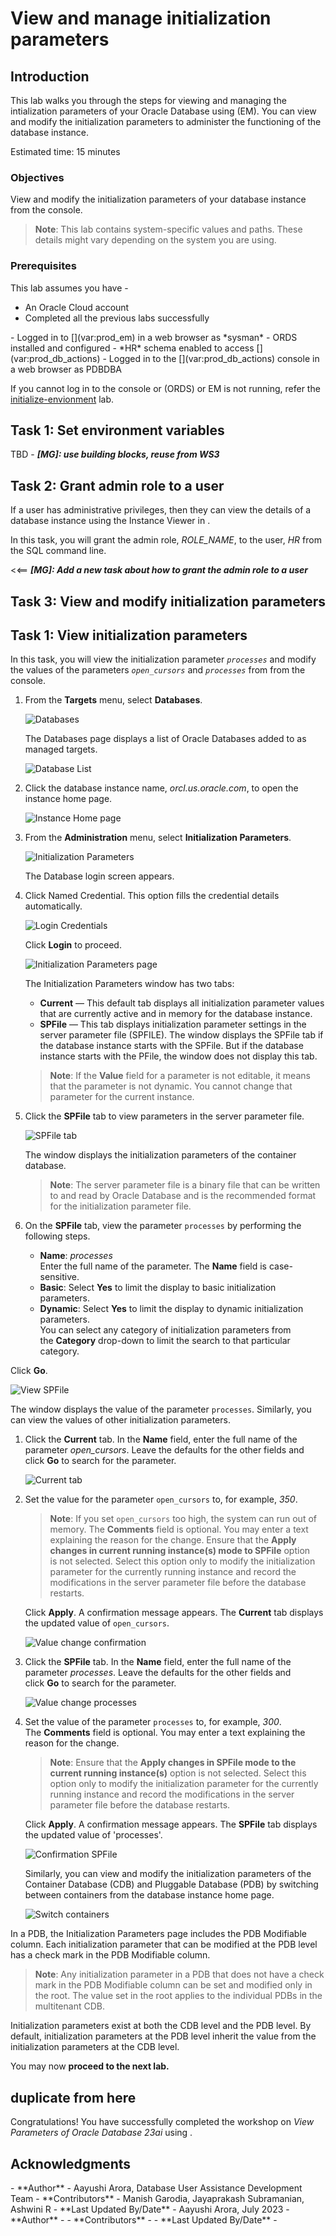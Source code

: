 ﻿<!-- Condition: EMCC -->

# View <if type="emcc">and manage</if> initialization parameters

## Introduction

<!-- Condition: EMCC, ORDS -->

This lab walks you through the steps for viewing <if type="emcc">and managing</if> the intialization parameters of your Oracle Database using <if type="db-actions">[](var:prod_db_actions_full)</if> <if type="emcc">[](var:prod_emcc_full) (EM). You can view and modify the initialization parameters to administer the functioning of the database instance</if>.

Estimated time: 15 minutes

### Objectives

<!-- Condition: EMCC, ORDS -->

View <if type="emcc">and modify</if> the initialization parameters of your database instance from <if type="emcc">[](var:prod_em)</if> <if type="db-actions">the [](var:prod_db_actions) console</if>.

> **Note**: This lab contains system-specific values and paths. These details might vary depending on the system you are using.

### Prerequisites

This lab assumes you have -

 -   An Oracle Cloud account
 -   Completed all the previous labs successfully
<!-- Condition: EMCC -->
<if type="emcc">
 -   Logged in to [](var:prod_em) in a web browser as *sysman*
</if>
<!-- Condition: ORDS -->
<if type="db-actions">
 -   ORDS installed and configured
 -   *HR* schema enabled to access [](var:prod_db_actions)
 -   Logged in to the [](var:prod_db_actions) console in a web browser as PDBDBA
</if>

<!-- Condition: EMCC, ORDS -->

If you cannot log in to <if type="db-actions">the [](var:prod_db_actions) console or [](var:prod_ords) (ORDS)</if> <if type="emcc">[](var:prod_em) or EM</if> is not running, refer the [initialize-envionment](?lab=initialize-environment) lab.

<!-- Condition: EMCC -->

<if type="emcc">

## Task 1: Set environment variables

<!-- Building-Block: EMCC -->

TBD - ***[MG]: use building blocks, reuse from WS3***

## Task 2: Grant admin role to a user

If a user has administrative privileges, then they can view the details of a database instance using the Instance Viewer in [](var:prod_db_actions).

In this task, you will grant the admin role, *ROLE_NAME*, to the user, *HR* from the SQL command line. 

<<== ***[MG]: Add a new task about how to grant the admin role to a user***

## Task 3: View and modify initialization parameters
</if>

<!-- Condition: ORDS -->

<if type="db-actions">

## Task 1: View initialization parameters
</if>

<!-- Condition: EMCC, ORDS -->

In this task, you will view the initialization parameter *`processes`* <if type="emcc">and modify the values of the parameters *`open_cursors`* and *`processes`* from [](var:prod_em)</if><if type="db-actions">from the [](var:prod_db_actions) console</if>.

<!-- Building-Block: ORDS -->

<if type="db-actions">

[](include:ords-task-manage-init-params)

</if>

<!-- Condition: EMCC -->

<if type="emcc">

1.  From the **Targets** menu, select **Databases**.

    ![Databases](./../manage-initialization-parameters/images/emcc-target-db.png " ")

    The Databases page displays a list of Oracle Databases added to [](var:prod_em) as managed targets.

    ![Database List](./../manage-initialization-parameters/images/emcc-dbvalues.png " ")

1.  Click the database instance name, *orcl.us.oracle.com*, to open the instance home page.

    ![Instance Home page](./../manage-initialization-parameters/images/emcc-instance-hompage.png " ")

1.  From the **Administration** menu, select **Initialization Parameters**.

    ![Initialization Parameters](./../manage-initialization-parameters/images/initialize-parameters.png " ")

    The Database login screen appears.

1.  Click Named Credential. This option fills the credential details automatically.

    ![Login Credentials](./../manage-initialization-parameters/images/db-login.png " ")

    Click **Login** to proceed.

    ![Initialization Parameters page](./../manage-initialization-parameters/images/initializeparameters-login.png " ")

    The Initialization Parameters window has two tabs:

     - **Current** — This default tab displays all initialization parameter values that are currently active and in memory for the database instance.
     - **SPFile** — This tab displays initialization parameter settings in the server parameter file (SPFILE). The window displays the SPFile tab if the database instance starts with the SPFile. But if the database instance starts with the PFile, the window does not display this tab.

     > **Note**: If the **Value** field for a parameter is not editable, it means that the parameter is not dynamic. You cannot change that parameter for the current instance.

1.  Click the **SPFile** tab to view parameters in the server parameter file.

    ![SPFile tab](./../manage-initialization-parameters/images/spfile.png " ")

    The window displays the initialization parameters of the container database.

     > **Note**: The server parameter file is a binary file that can be written to and read by Oracle Database and is the recommended format for the initialization parameter file.

1. On the **SPFile** tab, view the parameter `processes` by performing the following steps.

     - **Name**: *processes*   
	 Enter the full name of the parameter. The **Name** field is case-sensitive.
     - **Basic**: Select **Yes** to limit the display to basic initialization parameters.
     - **Dynamic**: Select **Yes** to limit the display to dynamic initialization parameters.   
	 You can select any category of initialization parameters from the **Category** drop-down to limit the search to that particular category.

  Click **Go**.

  ![View SPFile](./../manage-initialization-parameters/images/view-processes-spfile.png " ")

  The window displays the value of the parameter `processes`. Similarly, you can view the values of other initialization parameters.

1.  Click the **Current** tab. In the **Name** field, enter the full name of the parameter *open_cursors*. Leave the defaults for the other fields and click **Go** to search for the parameter.

    ![Current tab](./../manage-initialization-parameters/images/currenttab.png " ")

1.  Set the value for the parameter `open_cursors` to, for example, *350*.

    > **Note**: If you set `open_cursors` too high, the system can run out of memory. The **Comments** field is optional. You may enter a text explaining the reason for the change. Ensure that the **Apply changes in current running instance(s) mode to SPFile** option is not selected. Select this option only to modify the initialization parameter for the currently running instance and record the modifications in the server parameter file before the database restarts.

    Click **Apply**. A confirmation message appears. The **Current** tab displays the updated value of `open_cursors`.

    ![Value change confirmation](./../manage-initialization-parameters/images/valuechange-confirmation.png " ")

1.  Click the **SPFile** tab. In the **Name** field, enter the full name of the parameter *processes*. Leave the defaults for the other fields and click **Go** to search for the parameter.

    ![Value change processes](./../manage-initialization-parameters/images/edit-processes-spfile.png " ")

1. Set the value of the parameter `processes` to, for example, *300*.   
   The **Comments** field is optional. You may enter a text explaining the reason for the change.

    > **Note**: Ensure that the **Apply changes in SPFile mode to the current running instance(s)** option is not selected. Select this option only to modify the initialization parameter for the currently running instance and record the modifications in the server parameter file before the database restarts.

    Click **Apply**. A confirmation message appears. The **SPFile** tab displays the updated value of 'processes'.

    ![Confirmation SPFile](./../manage-initialization-parameters/images/updated-spfile-message.png " ")

    Similarly, you can view and modify the initialization parameters of the Container Database (CDB) and Pluggable Database (PDB) by switching between containers from the database instance home page.

    ![Switch containers](./../manage-initialization-parameters/images/switch-containers.png " ")

In a PDB, the Initialization Parameters page includes the PDB Modifiable column. Each initialization parameter that can be modified at the PDB level has a check mark in the PDB Modifiable column.

> **Note**: Any initialization parameter in a PDB that does not have a check mark in the PDB Modifiable column can be set and modified only in the root. The value set in the root applies to the individual PDBs in the multitenant CDB.

Initialization parameters exist at both the CDB level and the PDB level. By default, initialization parameters at the PDB level inherit the value from the initialization parameters at the CDB level. 

You may now **proceed to the next lab.**
</if>

<!-- Condition: ORDS -->

<if type="emcc">

## **duplicate from here**

[](include:em-task-manage-initialization-params)

</if>

<if type="db-actions">

Congratulations! You have successfully completed the workshop on *View Parameters of Oracle Database 23ai* using [](var:prod_db_actions_full).

</if>

## Acknowledgments

<!-- Condition: EMCC -->

<if type="emcc">
 -   **Author** - Aayushi Arora, Database User Assistance Development Team
 -   **Contributors** - Manish Garodia, Jayaprakash Subramanian, Ashwini R
 -   **Last Updated By/Date** - Aayushi Arora, July 2023
</if>

<!-- Condition: ORDS -->

<if type="db-actions">
 - **Author** -
 - **Contributors** -
 - **Last Updated By/Date** -
</if>

<!--

Legends -

    "prod_em": "Oracle Enterprise Manager",
    "prod_emcc_full": "Oracle Enterprise Manager Cloud Control",
    "prod_db_actions": "Database Actions",
    "prod_db_actions_full": "Oracle Database Actions",
    "prod_ords": "Oracle REST Data Services"


Building Blocks - 

	"em-intro-about": "./../../../dbae-23ai-ws4b-mg/intro-instance-memory/building-blocks-em/em-manage-instance-intro-about-this-workshop.txt",
	"em-intro-db-instance": "./../../../dbae-23ai-ws4b-mg/intro-instance-memory/building-blocks-em/em-manage-instance-intro-app1-db-instance.txt",
	"em-intro-shutdown-db": "./../../../dbae-23ai-ws4b-mg/intro-instance-memory/building-blocks-em/em-manage-instance-intro-app1-shutdown-db-instance.txt",
	"em-intro-start-db": "./../../../dbae-23ai-ws4b-mg/intro-instance-memory/building-blocks-em/em-manage-instance-intro-app1-start-db-instance.txt",
	"em-intro-auto-mem-mgmt": "./../../../dbae-23ai-ws4b-mg/intro-instance-memory/building-blocks-em/em-manage-instance-intro-app2-auto-mem-mgmt.txt",
	"em-intro-db-mem-mgmt": "./../../../dbae-23ai-ws4b-mg/intro-instance-memory/building-blocks-em/em-manage-instance-intro-app2-mem-mgmt-db-instance.txt",
	"em-task-manage-init-params": "./../../../dbae-23ai-ws4b-mg/intro-instance-memory/building-blocks-em/em-manage-instance-task-manage-initialization-params.txt",
	"ords-intro-about-db-actions": "./../../intro-instance-memory/building-blocks-ords/ords-manage-instance-intro-app2-about-db-actions.txt",
	"ords-task-manage-init-params": "./../../intro-instance-memory/building-blocks-ords/ords-manage-instance-task-manage-initialization-params.txt"


Conditions - 

	"db-actions":"Database Actions",
	"emcc":"Oracle Enterprise Manager"

-->

